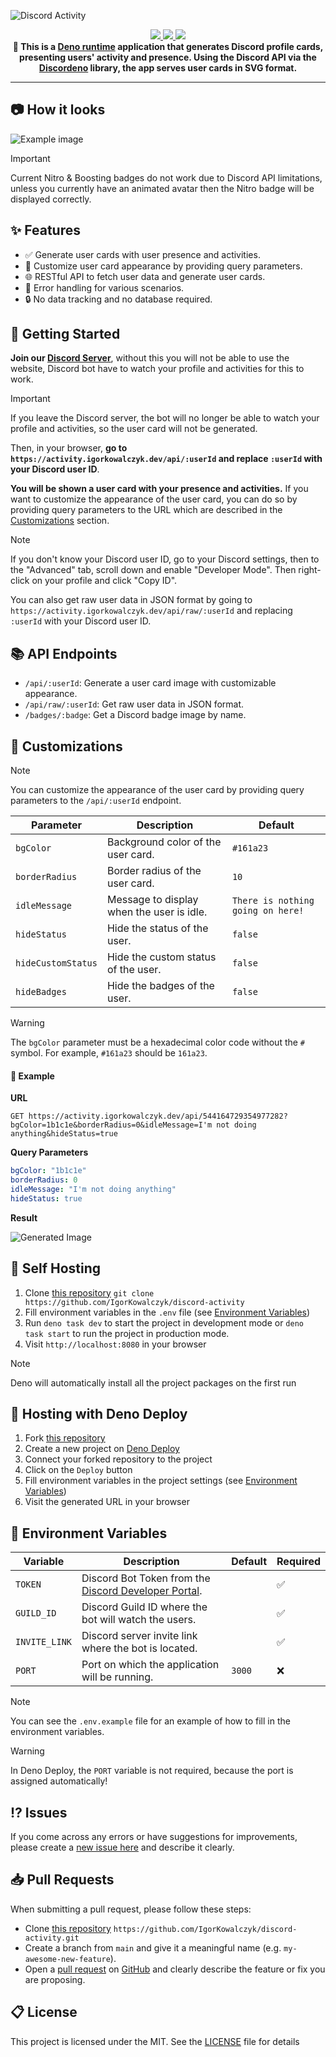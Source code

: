 ![Discord Activity](https://github.com/IgorKowalczyk/discord-activity/assets/49127376/b90fdb11-ede2-4155-a56c-fdded6699d0e)

<div align="center">
 <a aria-label="Powered by" href="https://deno.com">
  <img src="https://img.shields.io/static/v1?label=Powered%20by&message=Deno&color=blue&logo=deno"/>
 </a>
 <a aria-label="Github License" href="https://github.com/igorkowalczyk/discord-activity/blob/main/license.md">
  <img src="https://img.shields.io/github/license/igorkowalczyk/discord-activity?color=blue&logo=github&label=License"/>
 </a>
 <a aria-label="Version" href="https://github.com/igorkowalczyk/discord-activity/releases">
  <img src="https://img.shields.io/github/v/release/igorkowalczyk/discord-activity?color=blue&logo=github&label=Version"/>
 </a>
 <br/>
 <b>🦕 This is a <a href="https://deno.com">Deno runtime</a> application that generates Discord profile cards, presenting users' activity and presence. Using the Discord API via the <a href="https://deno.land/x/discordeno">Discordeno</a> library, the app serves user cards in SVG format.</b>
</div>

---

## 📷 How it looks

![Example image](https://github.com/IgorKowalczyk/discord-activity/assets/49127376/d617abbb-aa2d-4e72-aa80-01c8b9e0c3a3)

> [!IMPORTANT]
> Current Nitro & Boosting badges do not work due to Discord API limitations, unless you currently have an animated avatar then the Nitro badge will be displayed correctly.

## ✨ Features

- ✅ Generate user cards with user presence and activities.
- 🎨 Customize user card appearance by providing query parameters.
- 🌐 RESTful API to fetch user data and generate user cards.
- 🚀 Error handling for various scenarios.
- 🔒 No data tracking and no database required.

## 🚀 Getting Started

**Join our [Discord Server](https://igorkowalczyk.dev/discord)**, without this you will not be able to use the website, Discord bot have to watch your profile and activities for this to work.

> [!IMPORTANT]
> If you leave the Discord server, the bot will no longer be able to watch your profile and activities, so the user card will not be generated.

Then, in your browser, **go to `https://activity.igorkowalczyk.dev/api/:userId` and replace `:userId` with your Discord user ID**.

**You will be shown a user card with your presence and activities.** If you want to customize the appearance of the user card, you can do so by providing query parameters to the URL which are described in the [Customizations](#-customizations) section.

> [!NOTE]
> If you don't know your Discord user ID, go to your Discord settings, then to the "Advanced" tab, scroll down and enable "Developer Mode". Then right-click on your profile and click "Copy ID".
>
> You can also get raw user data in JSON format by going to `https://activity.igorkowalczyk.dev/api/raw/:userId` and replacing `:userId` with your Discord user ID.

## 📚 API Endpoints

- `/api/:userId`: Generate a user card image with customizable appearance.
- `/api/raw/:userId`: Get raw user data in JSON format.
- `/badges/:badge`: Get a Discord badge image by name.

## 🎨 Customizations

> [!NOTE]
> You can customize the appearance of the user card by providing query parameters to the `/api/:userId` endpoint.

| Parameter          | Description                               | Default                           |
| ------------------ | ----------------------------------------- | --------------------------------- |
| `bgColor`          | Background color of the user card.        | `#161a23`                         |
| `borderRadius`     | Border radius of the user card.           | `10`                              |
| `idleMessage`      | Message to display when the user is idle. | `There is nothing going on here!` |
| `hideStatus`       | Hide the status of the user.              | `false`                           |
| `hideCustomStatus` | Hide the custom status of the user.       | `false`                           |
| `hideBadges`       | Hide the badges of the user.              | `false`                           |

> [!WARNING]
> The `bgColor` parameter must be a hexadecimal color code without the `#` symbol. For example, `#161a23` should be `161a23`.

#### 🚀 Example

**URL**

```http
GET https://activity.igorkowalczyk.dev/api/544164729354977282?bgColor=1b1c1e&borderRadius=0&idleMessage=I'm not doing anything&hideStatus=true
```

**Query Parameters**

```yaml
bgColor: "1b1c1e"
borderRadius: 0
idleMessage: "I'm not doing anything"
hideStatus: true
```

**Result**

![Generated Image](https://github.com/IgorKowalczyk/discord-activity/assets/49127376/b2dda27f-24fe-4641-99d6-bff3f53bb2f5)

## 🔩 Self Hosting

1. Clone [this repository](https://github.com/igorkowalczyk/discord-activity) `git clone https://github.com/IgorKowalczyk/discord-activity`
2. Fill environment variables in the `.env` file (see [Environment Variables](#-environment-variables))
3. Run `deno task dev` to start the project in development mode or `deno task start` to run the project in production mode.
4. Visit `http://localhost:8080` in your browser

> [!NOTE]
> Deno will automatically install all the project packages on the first run

## 🔩 Hosting with Deno Deploy

1. Fork [this repository](https://github.com/igorkowalczyk/discord-activity)
2. Create a new project on [Deno Deploy](https://deno.com/deploy)
3. Connect your forked repository to the project
4. Click on the `Deploy` button
5. Fill environment variables in the project settings (see [Environment Variables](#-environment-variables))
6. Visit the generated URL in your browser

## 📝 Environment Variables

| Variable      | Description                                                                                         | Default | Required |
| ------------- | --------------------------------------------------------------------------------------------------- | ------- | -------- |
| `TOKEN`       | Discord Bot Token from the [Discord Developer Portal](https://discord.com/developers/applications). |         | ✅       |
| `GUILD_ID`    | Discord Guild ID where the bot will watch the users.                                                |         | ✅       |
| `INVITE_LINK` | Discord server invite link where the bot is located.                                                |         | ✅       |
| `PORT`        | Port on which the application will be running.                                                      | `3000`  | ❌       |

> [!NOTE]
> You can see the `.env.example` file for an example of how to fill in the environment variables.

> [!WARNING]
> In Deno Deploy, the `PORT` variable is not required, because the port is assigned automatically!

## ⁉️ Issues

If you come across any errors or have suggestions for improvements, please create a [new issue here](https://github.com/igorkowalczyk/discord-activity/issues) and describe it clearly.

## 📥 Pull Requests

When submitting a pull request, please follow these steps:

- Clone [this repository](https://github.com/igorkowalczyk/discord-activity) `https://github.com/IgorKowalczyk/discord-activity.git`
- Create a branch from `main` and give it a meaningful name (e.g. `my-awesome-new-feature`).
- Open a [pull request](https://github.com/igorkowalczyk/discord-activity/pulls) on [GitHub](https://github.com/) and clearly describe the feature or fix you are proposing.

## 📋 License

This project is licensed under the MIT. See the [LICENSE](https://github.com/igorkowalczyk/discord-activity/blob/main/license.md) file for details
